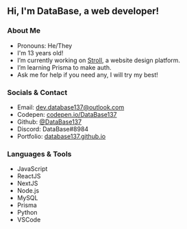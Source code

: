 ## Hi, I'm DataBase, a web developer!

### About Me
- Pronouns: He/They
- I'm 13 years old!
- I’m currently working on [Stroll](https://github.com/DataBase137/Stroll), a website design platform.
- I’m learning Prisma to make auth.
- Ask me for help if you need any, I will try my best!

### Socials & Contact
- Email: [dev.database137@outlook.com](mailto:dev.database137@outlook.com)
- Codepen: [codepen.io/DataBase137](https://codepen.io/DataBase137)
- Github: [@DataBase137](https://github.com/DataBase137)
- Discord: DataBase#8984
- Portfolio: [database137.github.io](https://database137.github.io)

### Languages & Tools
- JavaScript
- ReactJS
- NextJS
- Node.js
- MySQL
- Prisma
- Python
- VSCode
